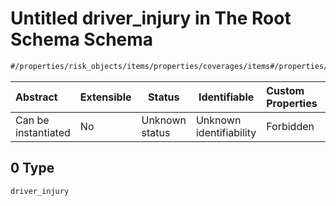 # Untitled driver_injury in The Root Schema Schema

```txt
#/properties/risk_objects/items/properties/coverages/items#/properties/risk_objects/items/properties/coverages/items/examples/0
```




| Abstract            | Extensible | Status         | Identifiable            | Custom Properties | Additional Properties | Access Restrictions | Defined In                                                                  |
| :------------------ | ---------- | -------------- | ----------------------- | :---------------- | --------------------- | ------------------- | --------------------------------------------------------------------------- |
| Can be instantiated | No         | Unknown status | Unknown identifiability | Forbidden         | Allowed               | none                | [quotes.schema.json\*](../../out/quotes.schema.json "open original schema") |

## 0 Type

`driver_injury`
